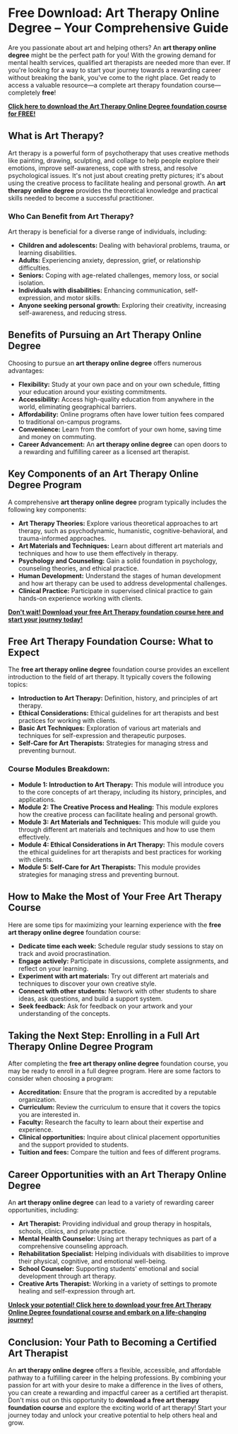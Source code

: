 # Free Download: Art Therapy Online Degree – Your Comprehensive Guide

Are you passionate about art and helping others? An **art therapy online degree** might be the perfect path for you! With the growing demand for mental health services, qualified art therapists are needed more than ever. If you're looking for a way to start your journey towards a rewarding career without breaking the bank, you've come to the right place. Get ready to access a valuable resource—a complete art therapy foundation course—completely **free**!

[**Click here to download the Art Therapy Online Degree foundation course for FREE!**](https://udemywork.com/art-therapy-online-degree)

## What is Art Therapy?

Art therapy is a powerful form of psychotherapy that uses creative methods like painting, drawing, sculpting, and collage to help people explore their emotions, improve self-awareness, cope with stress, and resolve psychological issues. It's not just about creating pretty pictures; it's about using the creative process to facilitate healing and personal growth. An **art therapy online degree** provides the theoretical knowledge and practical skills needed to become a successful practitioner.

### Who Can Benefit from Art Therapy?

Art therapy is beneficial for a diverse range of individuals, including:

*   **Children and adolescents:** Dealing with behavioral problems, trauma, or learning disabilities.
*   **Adults:** Experiencing anxiety, depression, grief, or relationship difficulties.
*   **Seniors:** Coping with age-related challenges, memory loss, or social isolation.
*   **Individuals with disabilities:** Enhancing communication, self-expression, and motor skills.
*   **Anyone seeking personal growth:** Exploring their creativity, increasing self-awareness, and reducing stress.

## Benefits of Pursuing an Art Therapy Online Degree

Choosing to pursue an **art therapy online degree** offers numerous advantages:

*   **Flexibility:** Study at your own pace and on your own schedule, fitting your education around your existing commitments.
*   **Accessibility:** Access high-quality education from anywhere in the world, eliminating geographical barriers.
*   **Affordability:** Online programs often have lower tuition fees compared to traditional on-campus programs.
*   **Convenience:** Learn from the comfort of your own home, saving time and money on commuting.
*   **Career Advancement:** An **art therapy online degree** can open doors to a rewarding and fulfilling career as a licensed art therapist.

## Key Components of an Art Therapy Online Degree Program

A comprehensive **art therapy online degree** program typically includes the following key components:

*   **Art Therapy Theories:** Explore various theoretical approaches to art therapy, such as psychodynamic, humanistic, cognitive-behavioral, and trauma-informed approaches.
*   **Art Materials and Techniques:** Learn about different art materials and techniques and how to use them effectively in therapy.
*   **Psychology and Counseling:** Gain a solid foundation in psychology, counseling theories, and ethical practice.
*   **Human Development:** Understand the stages of human development and how art therapy can be used to address developmental challenges.
*   **Clinical Practice:** Participate in supervised clinical practice to gain hands-on experience working with clients.

[**Don't wait! Download your free Art Therapy foundation course here and start your journey today!**](https://udemywork.com/art-therapy-online-degree)

## Free Art Therapy Foundation Course: What to Expect

The **free art therapy online degree** foundation course provides an excellent introduction to the field of art therapy. It typically covers the following topics:

*   **Introduction to Art Therapy:** Definition, history, and principles of art therapy.
*   **Ethical Considerations:** Ethical guidelines for art therapists and best practices for working with clients.
*   **Basic Art Techniques:** Exploration of various art materials and techniques for self-expression and therapeutic purposes.
*   **Self-Care for Art Therapists:** Strategies for managing stress and preventing burnout.

### Course Modules Breakdown:

*   **Module 1: Introduction to Art Therapy:** This module will introduce you to the core concepts of art therapy, including its history, principles, and applications.
*   **Module 2: The Creative Process and Healing:** This module explores how the creative process can facilitate healing and personal growth.
*   **Module 3: Art Materials and Techniques:** This module will guide you through different art materials and techniques and how to use them effectively.
*   **Module 4: Ethical Considerations in Art Therapy:** This module covers the ethical guidelines for art therapists and best practices for working with clients.
*   **Module 5: Self-Care for Art Therapists:** This module provides strategies for managing stress and preventing burnout.

## How to Make the Most of Your Free Art Therapy Course

Here are some tips for maximizing your learning experience with the **free art therapy online degree** foundation course:

*   **Dedicate time each week:** Schedule regular study sessions to stay on track and avoid procrastination.
*   **Engage actively:** Participate in discussions, complete assignments, and reflect on your learning.
*   **Experiment with art materials:** Try out different art materials and techniques to discover your own creative style.
*   **Connect with other students:** Network with other students to share ideas, ask questions, and build a support system.
*   **Seek feedback:** Ask for feedback on your artwork and your understanding of the concepts.

## Taking the Next Step: Enrolling in a Full Art Therapy Online Degree Program

After completing the **free art therapy online degree** foundation course, you may be ready to enroll in a full degree program. Here are some factors to consider when choosing a program:

*   **Accreditation:** Ensure that the program is accredited by a reputable organization.
*   **Curriculum:** Review the curriculum to ensure that it covers the topics you are interested in.
*   **Faculty:** Research the faculty to learn about their expertise and experience.
*   **Clinical opportunities:** Inquire about clinical placement opportunities and the support provided to students.
*   **Tuition and fees:** Compare the tuition and fees of different programs.

## Career Opportunities with an Art Therapy Online Degree

An **art therapy online degree** can lead to a variety of rewarding career opportunities, including:

*   **Art Therapist:** Providing individual and group therapy in hospitals, schools, clinics, and private practice.
*   **Mental Health Counselor:** Using art therapy techniques as part of a comprehensive counseling approach.
*   **Rehabilitation Specialist:** Helping individuals with disabilities to improve their physical, cognitive, and emotional well-being.
*   **School Counselor:** Supporting students' emotional and social development through art therapy.
*   **Creative Arts Therapist:** Working in a variety of settings to promote healing and self-expression through art.

**[Unlock your potential! Click here to download your free Art Therapy Online Degree foundational course and embark on a life-changing journey!](https://udemywork.com/art-therapy-online-degree)**

## Conclusion: Your Path to Becoming a Certified Art Therapist

An **art therapy online degree** offers a flexible, accessible, and affordable pathway to a fulfilling career in the helping professions. By combining your passion for art with your desire to make a difference in the lives of others, you can create a rewarding and impactful career as a certified art therapist. Don't miss out on this opportunity to **download a free art therapy foundation course** and explore the exciting world of art therapy! Start your journey today and unlock your creative potential to help others heal and grow.
